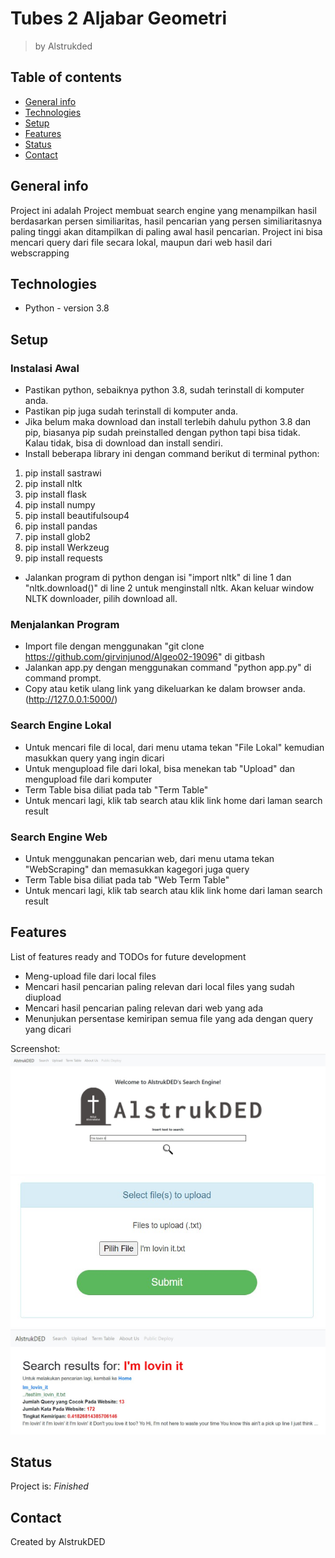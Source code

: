 # Tubes 2 Aljabar Geometri
> by Alstrukded

## Table of contents
* [General info](#general-info)
* [Technologies](#technologies)
* [Setup](#setup)
* [Features](#features)
* [Status](#status)
* [Contact](#contact)

## General info
Project ini adalah Project membuat search engine yang menampilkan hasil berdasarkan persen similiaritas,
hasil pencarian yang persen similiaritasnya paling tinggi akan ditampilkan di paling awal hasil pencarian.
Project ini bisa mencari query dari file secara lokal, maupun dari web hasil dari webscrapping

## Technologies
* Python - version 3.8

## Setup
### Instalasi Awal
* Pastikan python, sebaiknya python 3.8, sudah terinstall di komputer anda.
* Pastikan pip juga sudah terinstall di komputer anda.
* Jika belum maka download dan install terlebih dahulu python 3.8 dan pip, biasanya pip sudah preinstalled dengan python tapi bisa tidak. Kalau tidak, bisa di download dan install sendiri.
* Install beberapa library ini dengan command berikut di terminal python:
1. pip install sastrawi
2. pip install nltk
3. pip install flask
4. pip install numpy
5. pip install beautifulsoup4
6. pip install pandas
7. pip install glob2
8. pip install Werkzeug
9. pip install requests
* Jalankan program di python dengan isi "import nltk" di line 1 dan "nltk.download()" di line 2 untuk menginstall nltk. Akan keluar window NLTK downloader, pilih download all.

### Menjalankan Program
* Import file dengan menggunakan "git clone https://github.com/girvinjunod/Algeo02-19096" di gitbash 
* Jalankan app.py dengan menggunakan command "python app.py" di command prompt.
* Copy atau ketik ulang link yang dikeluarkan ke dalam browser anda.(http://127.0.0.1:5000/)

### Search Engine Lokal 
* Untuk mencari file di local, dari menu utama tekan "File Lokal" kemudian masukkan query yang ingin dicari
* Untuk mengupload file dari lokal, bisa menekan tab "Upload" dan mengupload file dari komputer
* Term Table bisa diliat pada tab "Term Table"
* Untuk mencari lagi, klik tab search atau klik link home dari laman search result

### Search Engine Web
* Untuk menggunakan pencarian web, dari menu utama tekan "WebScraping" dan memasukkan kagegori juga query
* Term Table bisa diliat pada tab "Web Term Table"
* Untuk mencari lagi, klik tab search atau klik link home dari laman search result

## Features
List of features ready and TODOs for future development
* Meng-upload file dari local files
* Mencari hasil pencarian paling relevan dari local files yang sudah diupload
* Mencari hasil pencarian paling relevan dari web yang ada
* Menunjukan persentase kemiripan semua file yang ada dengan query yang dicari

Screenshot:
![Example Home Page](./src/img/homepage.jpg)
![Example Upload](./src/img/upload.jpg)
![Example Upload](./src/img/result.jpg)

## Status
Project is: _Finished_

## Contact
Created by AlstrukDED
